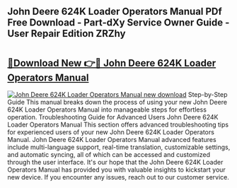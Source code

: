 ## John Deere 624K Loader Operators Manual PDf Free Download - Part-dXy Service Owner Guide - User Repair Edition ZRZhy

# <h2><a href="http://bc96608.oget.top/?id=John+Deere+624K+Loader+Operators+Manual">🔗Download New 👉🔴 John Deere 624K Loader Operators Manual</a></h2>

[![John Deere 624K Loader Operators Manual new download](https://i.imgur.com/5g1atiW.png)](http://bc96608.oget.top/?id=John+Deere+624K+Loader+Operators+Manual)
Step-by-Step Guide This manual breaks down the process of using your new John Deere 624K Loader Operators Manual into manageable steps for effortless operation. Troubleshooting Guide for Advanced Users John Deere 624K Loader Operators Manual This section offers advanced troubleshooting tips for experienced users of your new John Deere 624K Loader Operators Manual. John Deere 624K Loader Operators Manual advanced features include multi-language support, real-time translation, customizable settings, and automatic syncing, all of which can be accessed and customized through the user interface. It's our hope that the John Deere 624K Loader Operators Manual has provided you with valuable insights to kickstart your new device. If you encounter any issues, reach out to our customer service.
